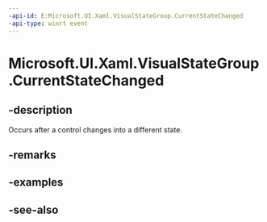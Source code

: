 ```yaml
---
-api-id: E:Microsoft.UI.Xaml.VisualStateGroup.CurrentStateChanged
-api-type: winrt event
---
```


<!-- Event syntax
public event Windows.UI.Xaml.VisualStateChangedEventHandler CurrentStateChanged
-->

# Microsoft.UI.Xaml.VisualStateGroup.CurrentStateChanged

## -description
Occurs after a control changes into a different state.

## -remarks

## -examples

## -see-also
